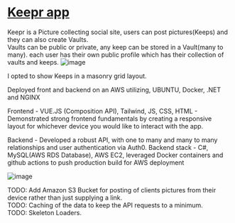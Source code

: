 # [Keepr app](https://keepr.qmthedev.com)

Keepr is a Picture collecting social site, users can post pictures(Keeps) and they can also create Vaults.  
Vaults can be public or private, any keep can be stored in a Vault(many to many).
each user has their own public profile which has their collection of vaults and keeps.
![image](https://github.com/Q-Mick/keepr/assets/90156237/0e341340-b047-4a82-8c73-6093a64b530c)

I opted to show Keeps in a masonry grid layout.

Deployed front and backend on an AWS utilizing, UBUNTU, Docker, .NET and NGINX

Frontend - VUE.JS (Composition API), Tailwind, JS, CSS, HTML - Demonstrated strong frontend fundamentals by creating a responsive layout for whichever device you would like to interact with the app.

Backend - Developed a robust API, with one to many and many to many relationships and user authentication via Auth0.
Backend stack - C#, MySQL(AWS RDS Database), AWS EC2, leveraged Docker containers and github actions to push production build for AWS deployment

![image](https://github.com/Q-Mick/keepr/assets/90156237/2bc89671-cb84-452d-bd2c-2f68ee307550)

TODO: Add Amazon S3 Bucket for posting of clients pictures from their device rather than just supplying a link.  
TODO: Caching of the data to keep the API requests to a minimum.  
TODO: Skeleton Loaders.  

